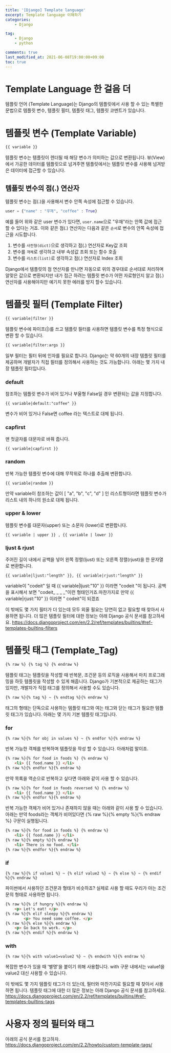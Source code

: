 ```yaml
---
title: '[Django] Template language'
excerpt: Template language 이해하기
categories:
    - Django

tag:
    - Django
    - python

comments: true
last_modified_at: 2021-06-08T19:00:00+09:00
toc: true
---
```


# Template Language 한 걸음 더

템플릿 언어 (Template Language)는 Django의 템플릿에서 사용 할 수 있는 특별한 문법으로 템플릿 변수, 템플릿 필터, 템플릿 태그, 템플릿 코멘트가 있습니다. 

# 템플릿 변수 (Template Variable)

```html
{{ variable }}
```

템플릿 변수는 템플릿이 렌더될 때 해당 변수가 의미하는 값으로 변환됩니다. 뷰(View)에서 가공한 데이터를 템플릿으로 넘겨주면 템플릿에서는 템플릿 변수를 사용해 넘겨받은 데이터에 접근할 수 있습니다.

## 템플릿 변수의 점(.) 연산자

템플릿 변수는 점(.)을 사용해서 변수 안쪽 속성에 접근할 수 있습니다.

```python
user = {"name" : "우재", "coffee" : True}
```

예를 들어 위와 같은 user 변수가 있다면, `user.name`으로 "우재"라는 안쪽 값에 접근 할 수 있다는 거죠. 이와 같은 점(.) 연산자는 다음과 같은 `순서`로 변수의 안쪽 속성에 접근을 시도합니다.

1. 변수를 `사전형(dict)`으로 생각하고 점(.) 연산자로 Key값 조회
2. 변수를 `객체`로 생각하고 내부 속성값 조회 또는 함수 호출
3. 변수를 `리스트(list)`로 생각하고 점(.) 연산자로 Index 조회

Django에서 템플릿의 점 연산자를 만나면 자동으로 위의 경우대로 순서대로 처리하며 알맞은 값으로 변환되지만 내가 접근 하려는 템플릿 변수가 어떤 자료형인지 알고 점(.)연산자를 사용해야지만 예기치 못한 에러를 방지 할수 있습니다.

# 템플릿 필터 (Template Filter)

```html
{{ variable|filter }}
```

템플릿 변수에 파이프(|)를 쓰고 템플릿 필터를 사용하면 템플릿 변수를 특정 형식으로 변환 할 수 있습니다.

```html
{{ variable|filter:args }}
```

일부 필터는 필터 뒤에 인자를 필요로 합니다. Django는 약 60개의 내장 템플릿 필터를 제공하며 개발자가 직접 필터를 정의해서 사용하는 것도 가능합니다. 아래는 몇 가지 내장 템플릿 필터입니다.

### **default**

참조하는 템플릿 변수가 비어 있거나 부울형 False일 경우 변환되는 값을 지정합니다.

```
{{ variable|default:"coffee" }} 
```

변수가 비어 있거나 False면 coffee 라는 텍스트로 대체 됩니다.

### **capfirst**

맨 첫글자를 대문자로 바꿔 줍니다.

```
{{ variable|capfirst }}
```

### **random**

반복 가능한 템플릿 변수에 대해 무작위로 하나를 추출해 변환합니다.

```
{{ variable|random }}
```

만약 variable이 참조하는 값이 [ "a", "b", "c", "d" ] 인 리스트형이라면 템플릿 변수가 리스트 내의 하나의 원소로 대체 됩니다.

### **upper & lower**

템플릿 변수를 대문자(upper) 또는 소문자 (lower)로 변환합니다.

```
{{ variable | upper }} , {{ variable | lower }}
```

### **ljust & rjust**

주어진 길이 내에서 공백을 넣어 왼쪽 정렬(ljust) 또는 오른쪽 정렬(rjust)을 한 문자열로 변환합니다.

```
{{ variable|ljust:"length" }}, {{ variable|rjust:"length" }}
```

variable이 "codeit" 일 때 {{ variable|ljust:"10" }} 이라면 "codeit    "이 됩니다. 공백을 표시해서 보면 "codeit_ _ _ _"이런 형태인거죠.마찬가지로 만약 {{ variable|rjust:"10" }} 이라면 "    codeit"이 되겠죠


 이 밖에도 몇 가지 필터가 더 있는데 모두 외울 필요는 당연히 없고 필요할 때 찾아서 사용하면 됩니다. 더 많은 템플릿 필터에 대한 정보는 아래 Django 공식 문서를 참고하세요. https://docs.djangoproject.com/en/2.2/ref/templates/builtins/#ref-templates-builtins-filters



# 템플릿 태그 (Template_Tag)

```html
{% raw %} {% tag %} {% endraw %}
```

템플릿 태그는 템플릿을 작성할 때 반복문, 조건문 등의 로직을 사용해서 마치 프로그래밍을 하듯 템플릿을 작성할 수 있게 해줍니다. Django가 기본적으로 제공하는 태그가 있지만, 개발자가 직접 태그를 정의해서 사용할 수도 있습니다.

```html
{% raw %}{% tag %} ~ {% endtag %}{% endraw %}
```

태그의 형태는 단독으로 사용하는 템플릿 태그와 여는 태그와 닫는 태그가 필요한 템플릿 태그가 있습니다. 아래는 몇 가지 기본 템플릿 태그입니다.

### **for**

```
{% raw %}{% for obj in values %} ~ {% endfor %}{% endraw %}
```

반복 가능한 객체를 반복하며 템플릿을 작성 할 수 있습니다. 아래처럼 말이죠.

```html
{% raw %}{% for food in foods %} {% endraw %}
    <li> {{ food.name }} </li>
{% raw %}{% endfor %}{% endraw %}
```

만약 목록을 역순으로 반복하고 싶다면 아래와 같이 사용 할 수 있습니다.

```html
{% raw %}{% for food in foods reversed %} {% endraw %}
    <li> {{ food.name }} </li>
{% raw %}{% endfor %}{% endraw %}
```

반복 가능한 객체가 비어 있거나 존재하지 않을 때는 아래와 같이 사용 할 수 있습니다. 아래는 만약 foods라는 객체가 비어있다면 {% raw %}{% empty %}{% endraw %} 구문이 실행됩니다.

```html
{% raw %}{% for food in foods %} {% endraw %}
    <li> {{ food.name }} </li>
{% raw %}{% empty %}{% endraw %}
    <li> There is no food. </li>
{% raw %}{% endfor %}{% endraw %}
```

### **if**

```
{% raw %}{% if value1 %} ~ {% elif value2 %} ~ {% else %} ~ {% endif %}{% endraw %}
```

파이썬에서 사용하던 조건문과 형태가 비슷하죠? 실제로 사용 할 때도 우리가 아는 조건문의 형태로 사용하면 됩니다.

```html
{% raw %}{% if hungry %}{% endraw %}
    <p> Let's eat! </p>
{% raw %}{% elif sleepy %}{% endraw %}
        <p> You need some coffee. </p>
{% raw %}{% else %}{% endraw %}
    <p> Go back to work. </p>
{% raw %}{% endif %}{% endraw %}
```

### **with**

```
{% raw %}{% with value1=value2 %} ~ {% endwith %}{% endraw %}
```

복잡한 변수가 있을 때 '별명'을 붙이기 위해 사용합니다. with 구문 내에서는 value1을  value2 대신 사용할 수 있습니다.

이 밖에도 몇 가지 템플릿 태그가 더 있는데, 필터와 마찬가지로 필요할 때 찾아서 사용하면 됩니다. 템플릿 태그에 대한 더 많은 정보는 아래 Django 공식 문서를 참고하세요. https://docs.djangoproject.com/en/2.2/ref/templates/builtins/#ref-templates-builtins-tags



# 사용자 정의 필터와 태그

아래의 공식 문서를 참고하자. https://docs.djangoproject.com/en/2.2/howto/custom-template-tags/